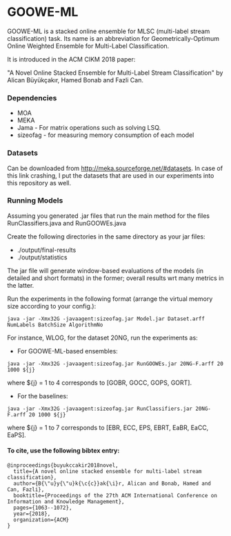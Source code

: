 # GOOWE-ML

GOOWE-ML is a stacked online ensemble for MLSC (multi-label stream classification) task. Its name is an abbreviation for Geometrically-Optimum Online Weighted Ensemble for Multi-Label Classification.

It is introduced in the ACM CIKM 2018 paper: 

"A Novel Online Stacked Ensemble for Multi-Label Stream Classification" by
Alican Büyükçakır, Hamed Bonab and Fazli Can.

### Dependencies

* MOA
* MEKA
* Jama - For matrix operations such as solving LSQ.
* sizeofag - for measuring memory consumption of each model

### Datasets

Can be downloaded from http://meka.sourceforge.net/#datasets. In case of this link crashing, I put the datasets that are used in our experiments into this repository as well.

### Running Models


Assuming you generated .jar files that run the main method for the files RunClassifiers.java and RunGOOWEs.java

Create the following directories in the same directory as your jar files:

- ./output/final-results
- ./output/statistics

The jar file will generate window-based evaluations of the models (in detailed and short formats) in the former; overall results wrt many metrics in the latter.

Run the experiments in the following format (arrange the virtual memory size according to your config.):

```shell
java -jar -Xmx32G -javaagent:sizeofag.jar Model.jar Dataset.arff NumLabels BatchSize AlgorithmNo
```


For instance, WLOG, for the dataset 20NG, run the experiments as:

* For GOOWE-ML-based ensembles:

```shell
java -jar -Xmx32G -javaagent:sizeofag.jar RunGOOWEs.jar 20NG-F.arff 20 1000 ${j}
```

where ${j} = 1 to 4 corresponds to [GOBR, GOCC, GOPS, GORT].

* For the baselines:

```shell
java -jar -Xmx32G -javaagent:sizeofag.jar RunClassifiers.jar 20NG-F.arff 20 1000 ${j}
```

where ${j} = 1 to 7 corresponds to [EBR, ECC, EPS, EBRT, EaBR, EaCC, EaPS].

#### To cite, use the following bibtex entry:
```
@inproceedings{buyukccakir2018novel,
  title={A novel online stacked ensemble for multi-label stream classification},
  author={B{\"u}y{\"u}k{\c{c}}ak{\i}r, Alican and Bonab, Hamed and Can, Fazli},
  booktitle={Proceedings of the 27th ACM International Conference on Information and Knowledge Management},
  pages={1063--1072},
  year={2018},
  organization={ACM}
}

